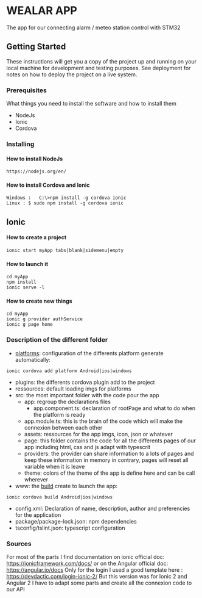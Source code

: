 # WEALAR APP

The app for our connecting alarm / meteo station control with STM32

## Getting Started

These instructions will get you a copy of the project up and running on your local machine for development and testing purposes. See deployment for notes on how to deploy the project on a live system.

### Prerequisites

What things you need to install the software and how to install them

* NodeJs
* Ionic
* Cordova


### Installing

#### How to install NodeJs

```
https://nodejs.org/en/
```
#### How to install Cordova and Ionic

```
Windows :	C:\>npm install -g cordova ionic
Linux : $ sudo npm install -g cordova ionic
```

## Ionic

#### How to create a project

```
ionic start myApp tabs|blank|sidemenu|empty
```

#### How to launch it

```
cd myApp
npm install
ionic serve -l
```

#### How to create new things

```
cd myApp
ionic g provider authService
ionic g page home
```

### Description of the different folder
* [platforms](https://ionicframework.com/docs/cli/cordova/platform/): configuration of the differents platform generate automatically:
```
ionic cordova add platform Android|ios|windows
```
* plugins: the differents cordova plugin add to the project
* ressources: default loading imgs for platforms
* src: the most important folder with the code pour the app
    * app: regroup the declarations files
        * app.component.ts: declaration of rootPage and what to do when the platform is ready
    * app.module.ts: this is the brain of the code which will make the connexion between each other
    * assets: ressources for the app imgs, icon, json or whatever
    * page: this folder contains the code for all the differents pages of our app including html, css and js adapt with typescrit
    * providers: the provider can share information to a lots of pages and keep these information in memory in contrary, pages will reset all variable when it is leave
    * theme: colors of the theme of the app is define here and can be call wherever
* www: the [build](https://ionicframework.com/docs/cli/cordova/build/) create to launch the app:
```
ionic cordova build Android|ios|windows
```
* config.xml: Declaration of name, description, author and preferencies for the application
* package/package-lock.json: npm dependencies
* tsconfig/tslint.json: typescript configuration




### Sources
For most of the parts I find documentation on ionic official doc: https://ionicframework.com/docs/ or on the Angular official doc: https://angular.io/docs
Only for the login I used a good template here : https://devdactic.com/login-ionic-2/
But this version was for Ionic 2 and Angular 2
I have to adapt some parts and create all the connexion code to our API

